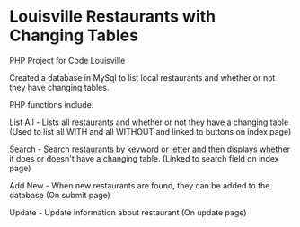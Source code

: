 # Louisville Restaurants with Changing Tables
PHP Project for Code Louisville

Created a database in MySql to list local restaurants and whether or not they have changing tables.

PHP functions include: 

List All - Lists all restaurants and whether or not they have a changing table
    (Used to list all WITH and all WITHOUT and linked to buttons on index page)

Search - Search restaurants by keyword or letter and then displays whether it does or doesn't have a changing table.
    (Linked to search field on index page)
    
Add New - When new restaurants are found, they can be added to the database
    (On submit page)
    
Update - Update information about restaurant
    (On update page)
